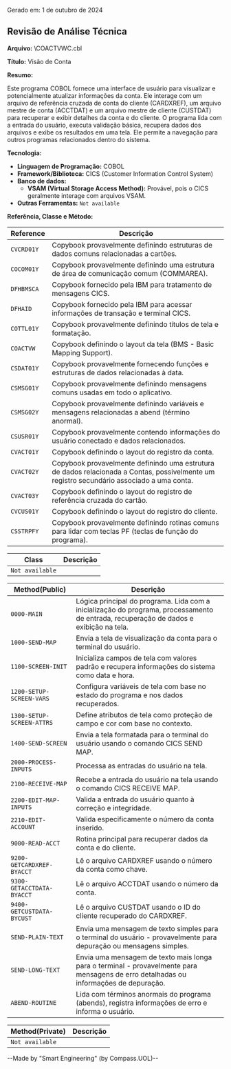 Gerado em: 1 de outubro de 2024

## Revisão de Análise Técnica

**Arquivo:**  \COACTVWC.cbl

**Título:**  Visão de Conta

**Resumo:** 

Este programa COBOL fornece uma interface de usuário para visualizar e potencialmente atualizar informações da conta. Ele interage com um arquivo de referência cruzada de conta do cliente (CARDXREF), um arquivo mestre de conta (ACCTDAT) e um arquivo mestre de cliente (CUSTDAT) para recuperar e exibir detalhes da conta e do cliente. O programa lida com a entrada do usuário, executa validação básica, recupera dados dos arquivos e exibe os resultados em uma tela. Ele permite a navegação para outros programas relacionados dentro do sistema.

**Tecnologia:**

* **Linguagem de Programação:** COBOL
* **Framework/Biblioteca:**  CICS (Customer Information Control System)
* **Banco de dados:**
  * **VSAM (Virtual Storage Access Method):**  Provável, pois o CICS geralmente interage com arquivos VSAM. 
* **Outras Ferramentas:**  `Not available` 

**Referência, Classe e Método:**

| Reference | Descrição |
|---|---|
|  `CVCRD01Y` |  Copybook provavelmente definindo estruturas de dados comuns relacionadas a cartões. |
| `COCOM01Y` |  Copybook provavelmente definindo uma estrutura de área de comunicação comum (COMMAREA). |
| `DFHBMSCA` |  Copybook fornecido pela IBM para tratamento de mensagens CICS. |
| `DFHAID` |  Copybook fornecido pela IBM para acessar informações de transação e terminal CICS. |
| `COTTL01Y` | Copybook provavelmente definindo títulos de tela e formatação. |
| `COACTVW` |  Copybook definindo o layout da tela (BMS - Basic Mapping Support). |
| `CSDAT01Y` |  Copybook provavelmente fornecendo funções e estruturas de dados relacionadas à data. |
| `CSMSG01Y` |  Copybook provavelmente definindo mensagens comuns usadas em todo o aplicativo. |
| `CSMSG02Y` |  Copybook provavelmente definindo variáveis ​​e mensagens relacionadas a abend (término anormal). |
| `CSUSR01Y` |  Copybook provavelmente contendo informações do usuário conectado e dados relacionados. |
| `CVACT01Y` |  Copybook definindo o layout do registro da conta. |
| `CVACT02Y` |  Copybook provavelmente definindo uma estrutura de dados relacionada a Contas, possivelmente um registro secundário associado a uma conta. |
| `CVACT03Y` |  Copybook definindo o layout do registro de referência cruzada do cartão. |
| `CVCUS01Y` |  Copybook definindo o layout do registro do cliente. |
| `CSSTRPFY` |  Copybook provavelmente definindo rotinas comuns para lidar com teclas PF (teclas de função do programa). |



| Class | Descrição |
|---|---|
| `Not available` |  |

| Method(Public) | Descrição |
|---|---|
| `0000-MAIN` |  Lógica principal do programa.  Lida com a inicialização do programa, processamento de entrada, recuperação de dados e exibição na tela. |
| `1000-SEND-MAP` |  Envia a tela de visualização da conta para o terminal do usuário. |
| `1100-SCREEN-INIT` |  Inicializa campos de tela com valores padrão e recupera informações do sistema como data e hora. |
| `1200-SETUP-SCREEN-VARS` |  Configura variáveis ​​de tela com base no estado do programa e nos dados recuperados. |
| `1300-SETUP-SCREEN-ATTRS` |  Define atributos de tela como proteção de campo e cor com base no contexto. |
| `1400-SEND-SCREEN` |  Envia a tela formatada para o terminal do usuário usando o comando CICS SEND MAP. |
| `2000-PROCESS-INPUTS` |  Processa as entradas do usuário na tela. |
| `2100-RECEIVE-MAP` |  Recebe a entrada do usuário na tela usando o comando CICS RECEIVE MAP. |
| `2200-EDIT-MAP-INPUTS` |  Valida a entrada do usuário quanto à correção e integridade. |
| `2210-EDIT-ACCOUNT` |  Valida especificamente o número da conta inserido. |
| `9000-READ-ACCT` |  Rotina principal para recuperar dados da conta e do cliente. |
| `9200-GETCARDXREF-BYACCT` |  Lê o arquivo CARDXREF usando o número da conta como chave. |
| `9300-GETACCTDATA-BYACCT` |  Lê o arquivo ACCTDAT usando o número da conta. |
| `9400-GETCUSTDATA-BYCUST` |  Lê o arquivo CUSTDAT usando o ID do cliente recuperado do CARDXREF. |
| `SEND-PLAIN-TEXT` |  Envia uma mensagem de texto simples para o terminal do usuário - provavelmente para depuração ou mensagens simples. |
| `SEND-LONG-TEXT` |  Envia uma mensagem de texto mais longa para o terminal - provavelmente para mensagens de erro detalhadas ou informações de depuração. |
| `ABEND-ROUTINE` |  Lida com términos anormais do programa (abends), registra informações de erro e informa o usuário. |

| Method(Private) | Descrição |
|---|---|
| `Not available` |  |

--Made by "Smart Engineering" (by Compass.UOL)--